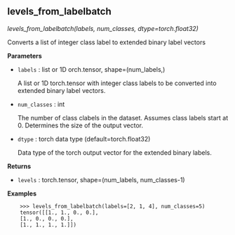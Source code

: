 ## levels_from_labelbatch

*levels_from_labelbatch(labels, num_classes, dtype=torch.float32)*

Converts a list of integer class label to extended binary label vectors

**Parameters**

- `labels` : list or 1D orch.tensor, shape=(num_labels,)

    A list or 1D torch.tensor with integer class labels
    to be converted into extended binary label vectors.


- `num_classes` : int

    The number of class clabels in the dataset. Assumes
    class labels start at 0. Determines the size of the
    output vector.


- `dtype` : torch data type (default=torch.float32)

    Data type of the torch output vector for the
    extended binary labels.

**Returns**

- `levels` : torch.tensor, shape=(num_labels, num_classes-1)


**Examples**

```
    >>> levels_from_labelbatch(labels=[2, 1, 4], num_classes=5)
    tensor([[1., 1., 0., 0.],
    [1., 0., 0., 0.],
    [1., 1., 1., 1.]])
```

